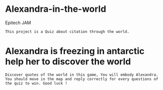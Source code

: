 # Alexandra-in-the-world
Epitech JAM

    This project is a Quiz about citation through the world.

    
#   Alexandra is freezing in antarctic help her to discover the world

    Discover quotes of the world in this game, You will embody Alexandra. You should move in the map and reply correctly for every questions of the quiz to win. Good luck !
